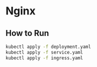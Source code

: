 # Nginx

## How to Run
```sh
kubectl apply -f deployment.yaml
kubectl apply -f service.yaml
kubectl apply -f ingress.yaml
```